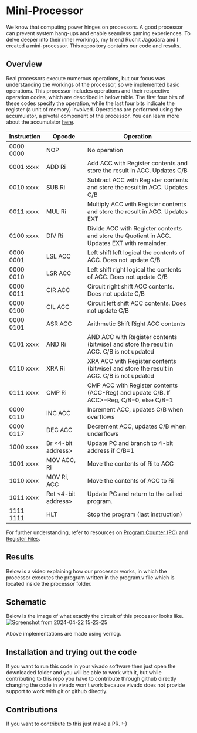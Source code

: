 # Mini-Processor

We know that computing power hinges on processors. A good processor can prevent system hang-ups and enable seamless gaming experiences. To delve deeper into their inner workings, my friend Ruchit Jagodara and I created a mini-processor. This repository contains our code and results.

## Overview

Real processors execute numerous operations, but our focus was understanding the workings of the processor, so we implemented basic operations. This processor includes operations and their respective operation codes, which are described in below table. The first four bits of these codes specify the operation, while the last four bits indicate the register (a unit of memory) involved. Operations are performed using the accumulator, a pivotal component of the processor. You can learn more about the accumulator [here](https://www.studysmarter.co.uk/explanations/computer-science/computer-organisation-and-architecture/accumulator/#:~:text=An%20accumulator%20functions%20as%20a,main%20memory%20or%20another%20register.).

| Instruction | Opcode | Operation          |
|-------------|--------|--------------------|
| 0000 0000   | NOP    | No operation       |                                                  
| 0001 xxxx   | ADD Ri | Add ACC with Register contents and store the result in ACC. Updates C/B | 
| 0010 xxxx   | SUB Ri | Subtract ACC with Register contents and store the result in ACC. Updates C/B | 
| 0011 xxxx   | MUL Ri | Multiply ACC with Register contents and store the result in ACC. Updates EXT | 
| 0100 xxxx   | DIV Ri | Divide ACC with Register contents and store the Quotient in ACC. Updates EXT with remainder. | 
| 0000 0001   | LSL ACC| Left shift left logical the contents of ACC. Does not update C/B | 
| 0000 0010   | LSR ACC| Left shift right logical the contents of ACC. Does not update C/B | 
| 0000 0011   | CIR ACC| Circuit right shift ACC contents. Does not update C/B | 
| 0000 0100   | CIL ACC| Circuit left shift ACC contents. Does not update C/B | 
| 0000 0101   | ASR ACC| Arithmetic Shift Right ACC contents | 
| 0101 xxxx   | AND Ri | AND ACC with Register contents (bitwise) and store the result in ACC. C/B is not updated | 
| 0110 xxxx   | XRA Ri | XRA ACC with Register contents (bitwise) and store the result in ACC. C/B is not updated | 
| 0111 xxxx   | CMP Ri | CMP ACC with Register contents (ACC-Reg) and update C/B. If ACC>=Reg, C/B=0, else C/B=1 | 
| 0000 0110   | INC ACC| Increment ACC, updates C/B when overflows | 
| 0000 0117   | DEC ACC| Decrement ACC, updates C/B when underflows | 
| 1000 xxxx   | Br <4-bit address> | Update PC and branch to 4-bit address if C/B=1 | 
| 1001 xxxx   | MOV ACC, Ri | Move the contents of Ri to ACC | 
| 1010 xxxx   | MOV Ri, ACC | Move the contents of ACC to Ri | 
| 1011 xxxx   | Ret <4-bit address> | Update PC and return to the called program. | 
| 1111 1111   | HLT    | Stop the program (last instruction) | 

For further understanding, refer to resources on [Program Counter (PC)](https://en.wikipedia.org/wiki/Program_counter#:~:text=The%20program%20counter%20(PC)%2C,computer%20is%20in%20its%20program) and [Register Files](https://en.wikipedia.org/wiki/Register_file#:~:text=A%20register%20file%20is%20an,functional%20units%20on%20the%20chip.).


## Results

Below is a video explaining how our processor works, in which the processor executes the program written in the program.v file which is located inside the processor folder.



## Schematic

Below is the image of what exactly the circuit of this processor looks like.
![Screenshot from 2024-04-22 15-23-25](https://github.com/RuchitJagodara/Mini-Processor/assets/137716667/aa150603-9907-4933-95fb-d379e97d71cb)


Above implementations are made using verilog.

## Installation and trying out the code

If you want to run this code in your vivado software then just open the downloaded folder and you will be able to work with it, but while contributing to this repo you have to contribute through github directly changing the code in vivado won't work because vivado does not provide support to work with git or github directly.

## Contributions

If you want to contribute to this just make a PR. :-)
